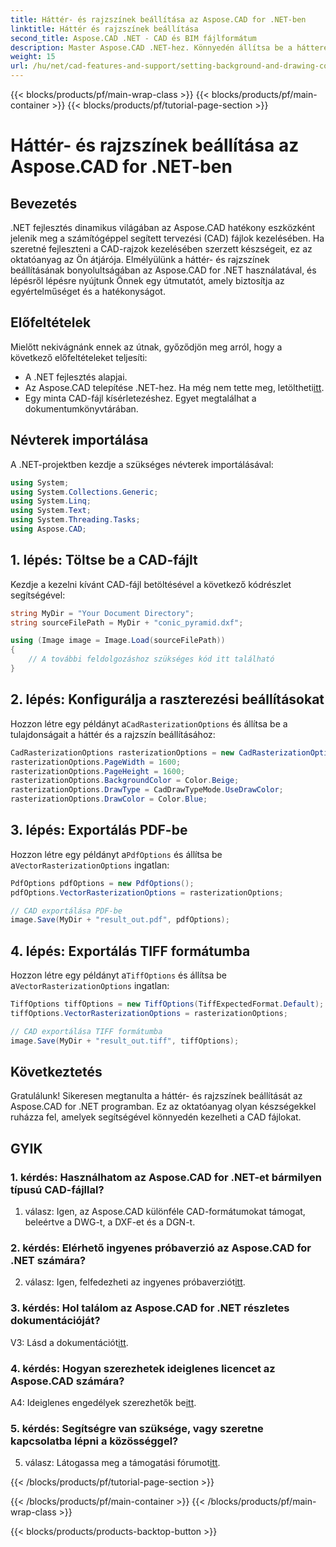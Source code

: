 ```yaml
---
title: Háttér- és rajzszínek beállítása az Aspose.CAD for .NET-ben
linktitle: Háttér és rajzszínek beállítása
second_title: Aspose.CAD .NET - CAD és BIM fájlformátum
description: Master Aspose.CAD .NET-hez. Könnyedén állítsa be a hátteret és a rajzszíneket. Kövesse lépésenkénti útmutatónkat.
weight: 15
url: /hu/net/cad-features-and-support/setting-background-and-drawing-colors/
---
```


{{< blocks/products/pf/main-wrap-class >}}
{{< blocks/products/pf/main-container >}}
{{< blocks/products/pf/tutorial-page-section >}}

# Háttér- és rajzszínek beállítása az Aspose.CAD for .NET-ben

## Bevezetés

.NET fejlesztés dinamikus világában az Aspose.CAD hatékony eszközként jelenik meg a számítógéppel segített tervezési (CAD) fájlok kezelésében. Ha szeretné fejleszteni a CAD-rajzok kezelésében szerzett készségeit, ez az oktatóanyag az Ön átjárója. Elmélyülünk a háttér- és rajzszínek beállításának bonyolultságában az Aspose.CAD for .NET használatával, és lépésről lépésre nyújtunk Önnek egy útmutatót, amely biztosítja az egyértelműséget és a hatékonyságot.

## Előfeltételek

Mielőtt nekivágnánk ennek az útnak, győződjön meg arról, hogy a következő előfeltételeket teljesíti:

- A .NET fejlesztés alapjai.
-  Az Aspose.CAD telepítése .NET-hez. Ha még nem tette meg, letöltheti[itt](https://releases.aspose.com/cad/net/).
- Egy minta CAD-fájl kísérletezéshez. Egyet megtalálhat a dokumentumkönyvtárában.

## Névterek importálása

A .NET-projektben kezdje a szükséges névterek importálásával:

```csharp
using System;
using System.Collections.Generic;
using System.Linq;
using System.Text;
using System.Threading.Tasks;
using Aspose.CAD;
```

## 1. lépés: Töltse be a CAD-fájlt

Kezdje a kezelni kívánt CAD-fájl betöltésével a következő kódrészlet segítségével:

```csharp
string MyDir = "Your Document Directory";
string sourceFilePath = MyDir + "conic_pyramid.dxf";

using (Image image = Image.Load(sourceFilePath))
{
    // A további feldolgozáshoz szükséges kód itt található
}
```

## 2. lépés: Konfigurálja a raszterezési beállításokat

 Hozzon létre egy példányt a`CadRasterizationOptions` és állítsa be a tulajdonságait a háttér és a rajzszín beállításához:

```csharp
CadRasterizationOptions rasterizationOptions = new CadRasterizationOptions();
rasterizationOptions.PageWidth = 1600;
rasterizationOptions.PageHeight = 1600;
rasterizationOptions.BackgroundColor = Color.Beige;
rasterizationOptions.DrawType = CadDrawTypeMode.UseDrawColor;
rasterizationOptions.DrawColor = Color.Blue;
```

## 3. lépés: Exportálás PDF-be

 Hozzon létre egy példányt a`PdfOptions` és állítsa be a`VectorRasterizationOptions` ingatlan:

```csharp
PdfOptions pdfOptions = new PdfOptions();
pdfOptions.VectorRasterizationOptions = rasterizationOptions;

// CAD exportálása PDF-be
image.Save(MyDir + "result_out.pdf", pdfOptions);
```

## 4. lépés: Exportálás TIFF formátumba

 Hozzon létre egy példányt a`TiffOptions` és állítsa be a`VectorRasterizationOptions` ingatlan:

```csharp
TiffOptions tiffOptions = new TiffOptions(TiffExpectedFormat.Default);
tiffOptions.VectorRasterizationOptions = rasterizationOptions;

// CAD exportálása TIFF formátumba
image.Save(MyDir + "result_out.tiff", tiffOptions);
```

## Következtetés

Gratulálunk! Sikeresen megtanulta a háttér- és rajzszínek beállítását az Aspose.CAD for .NET programban. Ez az oktatóanyag olyan készségekkel ruházza fel, amelyek segítségével könnyedén kezelheti a CAD fájlokat.

## GYIK

### 1. kérdés: Használhatom az Aspose.CAD for .NET-et bármilyen típusú CAD-fájllal?

1. válasz: Igen, az Aspose.CAD különféle CAD-formátumokat támogat, beleértve a DWG-t, a DXF-et és a DGN-t.

### 2. kérdés: Elérhető ingyenes próbaverzió az Aspose.CAD for .NET számára?

 2. válasz: Igen, felfedezheti az ingyenes próbaverziót[itt](https://releases.aspose.com/).

### 3. kérdés: Hol találom az Aspose.CAD for .NET részletes dokumentációját?

 V3: Lásd a dokumentációt[itt](https://reference.aspose.com/cad/net/).

### 4. kérdés: Hogyan szerezhetek ideiglenes licencet az Aspose.CAD számára?

 A4: Ideiglenes engedélyek szerezhetők be[itt](https://purchase.aspose.com/temporary-license/).

### 5. kérdés: Segítségre van szüksége, vagy szeretne kapcsolatba lépni a közösséggel?

 5. válasz: Látogassa meg a támogatási fórumot[itt](https://forum.aspose.com/c/cad/19).

{{< /blocks/products/pf/tutorial-page-section >}}

{{< /blocks/products/pf/main-container >}}
{{< /blocks/products/pf/main-wrap-class >}}

{{< blocks/products/products-backtop-button >}}
